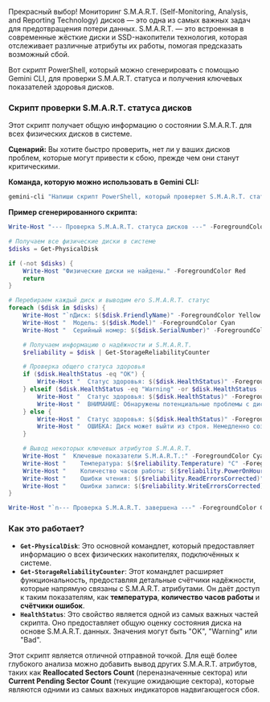 Прекрасный выбор\! Мониторинг S.M.A.R.T. (Self-Monitoring, Analysis, and Reporting Technology) дисков — это одна из самых важных задач для предотвращения потери данных. S.M.A.R.T. — это встроенная в современные жёсткие диски и SSD-накопители технология, которая отслеживает различные атрибуты их работы, помогая предсказать возможный сбой.

Вот скрипт PowerShell, который можно сгенерировать с помощью Gemini CLI, для проверки S.M.A.R.T. статуса и получения ключевых показателей здоровья дисков.


### Скрипт проверки S.M.A.R.T. статуса дисков

Этот скрипт получает общую информацию о состоянии S.M.A.R.T. для всех физических дисков в системе.

**Сценарий:** Вы хотите быстро проверить, нет ли у ваших дисков проблем, которые могут привести к сбою, прежде чем они станут критическими.

**Команда, которую можно использовать в Gemini CLI:**

```powershell
gemini-cli "Напиши скрипт PowerShell, который проверяет S.M.A.R.T. статус всех физических дисков в системе. Скрипт должен вывести для каждого диска его модель, серийный номер и общий статус здоровья (OK, Caution, или Bad). Если статус не 'OK', нужно вывести предупреждающее сообщение."
```

**Пример сгенерированного скрипта:**

```powershell
Write-Host "--- Проверка S.M.A.R.T. статуса дисков ---" -ForegroundColor Green

# Получаем все физические диски в системе
$disks = Get-PhysicalDisk

if (-not $disks) {
    Write-Host "Физические диски не найдены." -ForegroundColor Red
    return
}

# Перебираем каждый диск и выводим его S.M.A.R.T. статус
foreach ($disk in $disks) {
    Write-Host "`nДиск: $($disk.FriendlyName)" -ForegroundColor Yellow
    Write-Host "  Модель: $($disk.Model)" -ForegroundColor Cyan
    Write-Host "  Серийный номер: $($disk.SerialNumber)" -ForegroundColor Cyan

    # Получаем информацию о надёжности и S.M.A.R.T.
    $reliability = $disk | Get-StorageReliabilityCounter

    # Проверка общего статуса здоровья
    if ($disk.HealthStatus -eq "OK") {
        Write-Host "  Статус здоровья: $($disk.HealthStatus)" -ForegroundColor Green
    } elseif ($disk.HealthStatus -eq "Warning" -or $disk.HealthStatus -eq "Caution") {
        Write-Host "  Статус здоровья: $($disk.HealthStatus)" -ForegroundColor Yellow
        Write-Host "  ВНИМАНИЕ: Обнаружены потенциальные проблемы с диском. Рекомендуется создать резервную копию данных." -ForegroundColor Yellow
    } else {
        Write-Host "  Статус здоровья: $($disk.HealthStatus)" -ForegroundColor Red
        Write-Host "  ОШИБКА: Диск может выйти из строя. Немедленно создайте резервную копию и замените диск!" -ForegroundColor Red
    }

    # Вывод некоторых ключевых атрибутов S.M.A.R.T.
    Write-Host "  Ключевые показатели S.M.A.R.T.:" -ForegroundColor Cyan
    Write-Host "    Температура: $($reliability.Temperature) °C" -ForegroundColor Magenta
    Write-Host "    Количество часов работы: $($reliability.PowerOnHours) ч" -ForegroundColor Magenta
    Write-Host "    Ошибки чтения: $($reliability.ReadErrorsCorrected)" -ForegroundColor Magenta
    Write-Host "    Ошибки записи: $($reliability.WriteErrorsCorrected)" -ForegroundColor Magenta
}

Write-Host "`n--- Проверка S.M.A.R.T. завершена ---" -ForegroundColor Green
```

### Как это работает?

  * **`Get-PhysicalDisk`**: Это основной командлет, который предоставляет информацию о всех физических накопителях, подключённых к системе.
  * **`Get-StorageReliabilityCounter`**: Этот командлет расширяет функциональность, предоставляя детальные счётчики надёжности, которые напрямую связаны с S.M.A.R.T. атрибутами. Он даёт доступ к таким показателям, как **температура**, **количество часов работы** и **счётчики ошибок**.
  * **`HealthStatus`**: Это свойство является одной из самых важных частей скрипта. Оно предоставляет общую оценку состояния диска на основе S.M.A.R.T. данных. Значения могут быть "OK", "Warning" или "Bad".

Этот скрипт является отличной отправной точкой. Для ещё более глубокого анализа можно добавить вывод других S.M.A.R.T. атрибутов, таких как **Reallocated Sectors Count** (переназначенные сектора) или **Current Pending Sector Count** (текущие ожидающие сектора), которые являются одними из самых важных индикаторов надвигающегося сбоя.